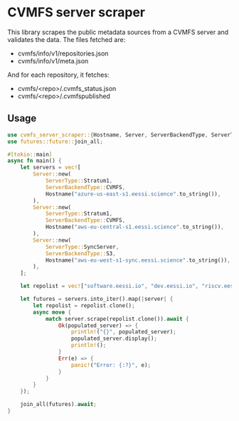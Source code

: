 # CVMFS server scraper

This library scrapes the public metadata sources from a CVMFS server and validates the data. The files fetched are:

- cvmfs/info/v1/repositories.json
- cvmfs/info/v1/meta.json

And for each repository, it fetches:

- cvmfs/\<repo\>/.cvmfs_status.json
- cvmfs/\<repo\>/.cvmfspublished

## Usage

```rust
use cvmfs_server_scraper::{Hostname, Server, ServerBackendType, ServerType};
use futures::future::join_all;

#[tokio::main]
async fn main() {
    let servers = vec![
        Server::new(
            ServerType::Stratum1,
            ServerBackendType::CVMFS,
            Hostname("azure-us-east-s1.eessi.science".to_string()),
        ),
        Server::new(
            ServerType::Stratum1,
            ServerBackendType::CVMFS,
            Hostname("aws-eu-central-s1.eessi.science".to_string()),
        ),
        Server::new(
            ServerType::SyncServer,
            ServerBackendType::S3,
            Hostname("aws-eu-west-s1-sync.eessi.science".to_string()),
        ),
    ];

    let repolist = vec!["software.eessi.io", "dev.eessi.io", "riscv.eessi.io"];

    let futures = servers.into_iter().map(|server| {
        let repolist = repolist.clone();
        async move {
            match server.scrape(repolist.clone()).await {
                Ok(populated_server) => {
                    println!("{}", populated_server);
                    populated_server.display();
                    println!();
                }
                Err(e) => {
                    panic!("Error: {:?}", e);
                }
            }
        }
    });

    join_all(futures).await;
}
```
